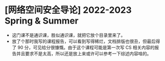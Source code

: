 # [网络空间安全导论] 2022-2023 Spring & Summer

- 这门课不是通识课，胜似通识课，就把它放个目录里来了。
- 放了个那时我写的课程报告，可以看到写得稀烂，文档排版也很丑，但最后得了 90 分，可见给分很慷慨。由于这个课程可能是第一次写 CS 相关内容的报告并且要求不是太高，所以还是放上来或许可以参考一下综述内容啥的。
